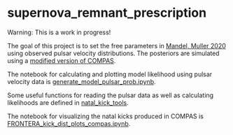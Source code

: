 # supernova_remnant_prescription
Warning: This is a work in progress!

The goal of this project is to set the free parameters in [Mandel, Muller 2020](https://arxiv.org/abs/2006.08360) using observed pulsar velocity distributions.
The posteriors are simulated using a [modified version of COMPAS](https://github.com/veome22/COMPAS/tree/muller_mandel_kick_scatter).

The notebook for calculating and plotting model likelihood using pulsar velocity data is [generate_model_pulsar_prob.ipynb](../main/generate_model_pulsar_prob.ipynb).

Some useful functions for reading the pulsar data as well as calculating likelihoods are defined in [natal_kick_tools](../main/natal_kick_tools).

The notebook for visualizing the natal kicks produced in COMPAS is [FRONTERA_kick_dist_plots_compas.ipynb](../main/FRONTERA_kick_dist_plots_compas.ipynb).

